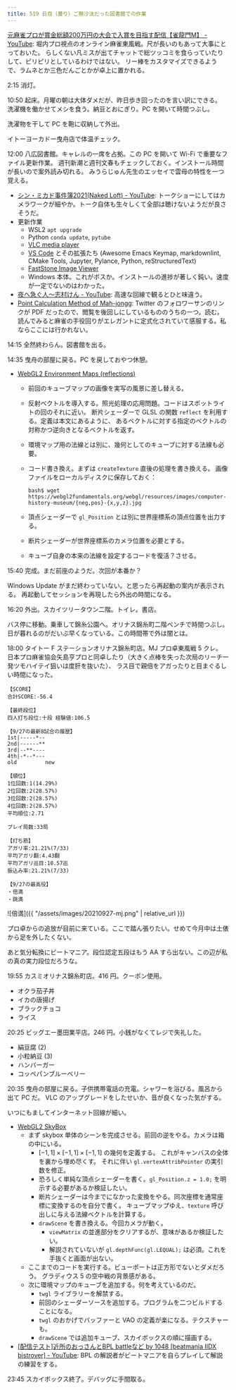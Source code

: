 ```yaml
---
title: 519 日目（曇り）ご無沙汰だった図書館での作業
---
```


[元麻雀プロが賞金総額200万円の大会で入賞を目指す配信【雀龍門M】 - YouTube](https://www.youtube.com/watch?v=wE2gyR4nFwY):
堀内プロ視点のオンライン麻雀東風戦。尺が長いのもあって大事にとっておいた。
らしくない凡ミスが出てチャットで総ツッコミを食らっていたりして、ピリピリとしているわけではない。
リー棒をカスタマイズできるようで、ラムネとか三色だんごとかが卓上に置かれる。

2:15 消灯。

10:50 起床。月曜の朝は大体ダメだが、昨日歩き回ったのを言い訳にできる。
洗濯機を働かせてメシを食う。納豆とおにぎり。PC を開いて時間つぶし。

洗濯物を干して PC を鞄に収納して外出。

イトーヨーカドー曳舟店で体温チェック。

12:00 八広図書館。キャレルの一席を占拠。この PC を開いて Wi-Fi で重要なファイル更新作業。
週刊新潮と週刊文春もチェックしておく。インストール時間が長いので案外読み切れる。
みうらじゅん先生のエッセイで雲母の特性を一つ覚える。

* [シン・ミカド事件簿2021(Naked Loft) - YouTube](https://www.youtube.com/watch?v=1IJ5XBo_DHs):
  トークショーにしてはカメラワークが細やか。トーク自体も生々しくて全部は聴けないようだが良さそうだ。
* 更新作業
  * WSL2 `apt upgrade`
  * Python `conda update`, `pytube`
  * [VLC media player](https://www.videolan.org/vlc/#download)
  * [VS Code](https://azure.microsoft.com/ja-jp/products/visual-studio-code/)
    とその拡張たち (Awesome Emacs Keymap, markdownlint, CMake Tools,
    Jupyter, Pylance, Python, reStructuredText)
  * [FastStone Image Viewer](https://www.faststone.org/)
  * Windows 本体。これがボスか。インストールの進捗が著しく鈍い。速度が一定でないのはわかった。
* [夜へ急ぐ人～志村けん - YouTube](https://www.youtube.com/watch?v=5ZB6Qlnrcyc):
  高速な回線で観るとひと味違う。
* [Point Calculation Method of Mah-jongg](https://pa-n.com/blog/point.pdf):
  Twitter のフォロワーサンのリンクが PDF だったので、閲覧を後回しにしているもののうちの一つ。読む。
  読んでみると麻雀の手役回りがエレガントに定式化されていて感服する。私ならここには行かれない。

14:15 全然終わらん。図書館を出る。

14:35 曳舟の部屋に戻る。PC を戻しておやつ休憩。

* [WebGL2 Environment Maps (reflections)](https://webgl2fundamentals.org/webgl/lessons/webgl-environment-maps.html)
  * 前回のキューブマップの画像を実写の風景に差し替える。
  * 反射ベクトルを導入する。照光処理の応用問題。コードはスポットライトの回のそれに近い。
    断片シェーダーで GLSL の関数 `reflect` を利用する。定義は本文にあるように、
    あるベクトルに対する指定のベクトルの対称かつ逆向きとなるベクトルを返す。
  * 環境マップ用の法線とは別に、幾何としてのキューブに対する法線も必要。
  * コード書き換え。まずは `createTexture` 直後の処理を書き換える。
    画像ファイルをローカルディスクに保存しておく：

    ```console
    bash$ wget https://webgl2fundamentals.org/webgl/resources/images/computer-history-museum/{neg,pos}-{x,y,z}.jpg
    ```

  * 頂点シェーダーで `gl_Position` とは別に世界座標系の頂点位置を出力する。
  * 断片シェーダーが世界座標系のカメラ位置を必要とする。
  * キューブ自身の本来の法線を設定するコードを復活？させる。

15:40 完成。まだ前座のようだ。次回が本番か？

Windows Update がまだ終わっていない。と思ったら再起動の案内が表示される。
再起動してセッションを再現したら外出の時間になる。

16:20 外出。スカイツリータウン二階。トイレ。書店。

バス停に移動。乗車して錦糸公園へ。オリナス錦糸町二階ベンチで時間つぶし。
日が暮れるのがだいぶ早くなっている。この時間帯で外は闇とは。

18:00 タイトー F ステーションオリナス錦糸町店。MJ プロ卓東風戦 5 クレ。
日本プロ麻雀協会矢島亨プロと同卓したり（大きく点棒を失った次局のリーチ一発ツモハイテイ狙いは度肝を抜いた）、
ラス目で親倍をアガったりと目まぐるしい時間になった。

```text
【SCORE】
合計SCORE:-56.4

【最終段位】
四人打ち段位:十段 経験値:106.5

【9/27の最新8試合の履歴】
1st|-----*--
2nd|------**
3rd|--**----
4th|-*--*---
old         new

【順位】
1位回数:1(14.29%)
2位回数:2(28.57%)
3位回数:2(28.57%)
4位回数:2(28.57%)
平均順位:2.71

プレイ局数:33局

【打ち筋】
アガリ率:21.21%(7/33)
平均アガリ翻:4.43翻
平均アガリ巡目:10.57巡
振込み率:21.21%(7/33)

【9/27の最高役】
・倍満
・跳満
```

![倍満]({{ "/assets/images/20210927-mj.png" | relative_url }})

プロ卓からの追放が目前に来ている。ここで踏ん張りたい。せめて今月中は土俵から足を外したくない。

あと気分転換にビートマニア。段位認定五段はもう AA すら出ない。この辺が私の真の実力段位だろうな。

19:55 カスミオリナス錦糸町店。416 円。クーポン使用。

* オクラ茄子丼
* イカの唐揚げ
* ブラックチョコ
* ライス

20:25 ビッグエー墨田業平店。246 円。小銭がなくてレジで失礼した。

* 絹豆腐 (2)
* 小粒納豆 (3)
* ハンバーガー
* コッペパンブルーベリー

20:35 曳舟の部屋に戻る。子供携帯電話の充電。シャワーを浴びる。風呂から出て PC だ。
VLC のアップグレードをしたせいか、音が良くなった気がする。

いつにもましてインターネット回線が細い。

* [WebGL2 SkyBox](https://webgl2fundamentals.org/webgl/lessons/webgl-skybox.html)
  * まず skybox 単体のシーンを完成させる。前回の逆をやる。カメラは箱の中にいる。
    * ${[-1, 1] \times [-1, 1] \times [-1, 1]}$ の幾何を定義する。
      これがキャンバスの全体を裏から埋め尽くす。
      それに伴い `gl.vertexAttribPointer` の実引数を修正。
    * 恐ろしく単純な頂点シェーダーを書く。`gl_Position.z = 1.0;` を明示する必要があるか検証したい。
    * 断片シェーダーは今までになかった変換をやる。同次座標を通常座標に変換するのを自分で書く。
      キューブマップゆえ、`texture` 呼び出しに与える法線ベクトルを計算する。
    * `drawScene` を書き換える。今回カメラが動く。
      * `viewMatrix` の並進部分をクリアするが、意味があるか検証したい。
      * 解説されていないが `gl.depthFunc(gl.LEQUAL);` は必須。これを手抜くと画面が出ない。
  * ここまでのコードを実行する。ビューポートは正方形でないとダメだろう。
    グラディウス 5 の空中戦の背景感がある。
  * 次に環境マップのキューブを追加する。何を考えているのだ。
    * `twgl` ライブラリーを解禁する。
    * 前回のシェーダーソースを追加する。プログラムを二つビルドすることになる。
    * `twgl` のおかげでバッファーと VAO の定義が楽になる。テクスチャーも。
    * `drawScene` では追加キューブ、スカイボックスの順に描画する。
* [[配信テスト]近所のおっさんとBPL battleなど by 1048 [beatmania IIDX bistrover] - YouTube](https://www.youtube.com/watch?v=-5Lb99In204):
  BPL の解説者がビートマニアを自らプレイして解説の練習をする。

23:45 スカイボックス終了。デバッグに手間取る。
